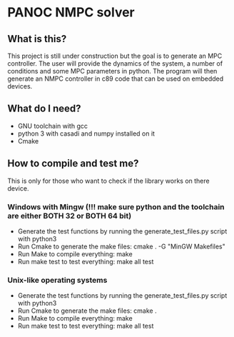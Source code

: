 # PANOC NMPC solver
## What is this?
This project is still under construction but the goal is to generate an MPC controller. The user will provide the dynamics of the system, a number of conditions and some MPC parameters in python. The program will then generate an NMPC controller in c89 code that can be used on embedded devices.

## What do I need?
- GNU toolchain with gcc
- python 3 with casadi and numpy installed on it
- Cmake

## How to compile and test me?
This is only for those who want to check if the library works on there device. 
### Windows with Mingw (!!! make sure python and the toolchain are either BOTH 32 or BOTH 64 bit)
- Generate the test functions by running the generate_test_files.py script with python3
- Run Cmake to generate the make files: cmake . -G "MinGW Makefiles"
- Run Make to compile everything: make
- Run make test to test everything: make all test

### Unix-like operating systems
- Generate the test functions by running the generate_test_files.py script with python3
- Run Cmake to generate the make files: cmake .
- Run Make to compile everything: make
- Run make test to test everything: make all test